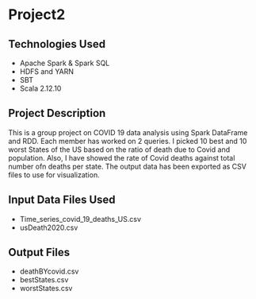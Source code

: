 # Project2

## Technologies Used
- Apache Spark & Spark SQL
- HDFS and YARN
- SBT
- Scala 2.12.10
## Project Description
This is a group project on COVID 19 data analysis using Spark DataFrame and RDD. Each member has worked on 2 queries. I picked 10 best and 10 worst States of the US 
based on the ratio of death due to Covid and population. Also, I have showed the rate of Covid deaths against total number ofn deaths per state. The output data has
been exported as CSV files to use for visualization.
## Input Data Files Used
- Time_series_covid_19_deaths_US.csv
- usDeath2020.csv
## Output Files
- deathBYcovid.csv
- bestStates.csv
- worstStates.csv
